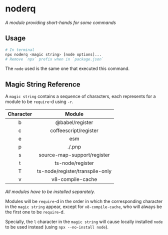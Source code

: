 # noderq

*A module providing short-hands for some commands*

## Usage

```bash
# In terminal
npx noderq <magic string> [node options]...
# Remove `npx` prefix when in `package.json`
```

The `node` used is the same one that executed this command.

## Magic String Reference

A `magic string` contains a sequence of characters, each represents for a module to be `require`-d using `-r`.

| Character |             Module              |
| :-------: | :-----------------------------: |
|     b     |         @babel/register         |
|     c     |      coffeescript/register      |
|     e     |               esm               |
|     p     |             ./.pnp              |
|     s     |   source-map-support/register   |
|     t     |        ts-node/register         |
|     T     | ts-node/register/transpile-only |
|     v     |        v8-compile-cache         |

*All modules have to be installed separately.*

Modules will be `require`-d in the order in which the corresponding character in the `magic string` appear, except for `v8-compile-cache`, who will always be the first one to be `require`-d.

Specially, the `l` character in the `magic string` will cause locally installed `node` to be used instead (using `npx --no-install node`).
